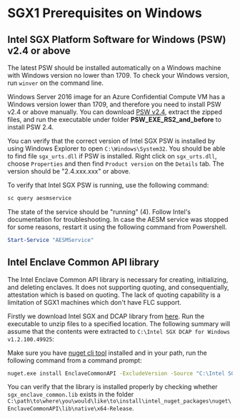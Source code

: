 # SGX1 Prerequisites on Windows

## Intel SGX Platform Software for Windows (PSW) v2.4 or above

The latest PSW should be installed automatically on a Windows machine with Windows
version no lower than 1709. To check your Windows version, run `winver` on the
command line.

Windows Server 2016 image for an Azure Confidential Compute VM has a Windows version
lower than 1709, and therefore you need to install PSW v2.4 or above manually.
You can download [PSW v2.4](http://registrationcenter-download.intel.com/akdlm/irc_nas/15654/Intel%20SGX%20PSW%20for%20Windows%20v2.4.100.51291.exe),
extract the zipped files, and run the executable under folder **PSW_EXE_RS2_and_before**
to install PSW 2.4.

You can verify that the correct version of Intel SGX PSW is installed by using
Windows Explorer to open `C:\Windows\System32`. You should be able to find
file `sgx_urts.dll` if PSW is installed. Right click on `sgx_urts.dll`,
choose `Properties` and then find `Product version` on the `Details` tab.
The version should be "2.4.xxx.xxx" or above.

To verify that Intel SGX PSW is running, use the following command:

```cmd
sc query aesmservice
```

The state of the service should be "running" (4). Follow Intel's documentation for
troubleshooting. In case the AESM service was stopped for some reasons, restart it
using the following command from Powershell.

```powershell
Start-Service "AESMService"
```

## Intel Enclave Common API library

The Intel Enclave Common API library is necessary for creating, initializing, and deleting enclaves.
It does not supporting quoting, and consequentially, attestation which is based on quoting. The lack
of quoting capability is a limitation of SGX1 machines which don't have FLC support.

Firstly we download Intel SGX and DCAP library from [here](http://registrationcenter-download.intel.com/akdlm/irc_nas/15650/Intel%20SGX%20DCAP%20for%20Windows%20v1.2.100.49925.exe). Run the executable to unzip files to a specified location.
The following summary will assume that the contents were extracted to `C:\Intel SGX DCAP for Windows v1.2.100.49925`:

Make sure you have [nuget cli tool](https://dist.nuget.org/win-x86-commandline/latest/nuget.exe) installed and in your path,
run the following command from a command prompt:
```cmd
nuget.exe install EnclaveCommonAPI -ExcludeVersion -Source "C:\Intel SGX DCAP for Windows v1.2.100.49925\nuget" -OutputDirectory C:\path\to\where\you\would\like\to\install\intel_nuget_packages
```

You can verify that the library is installed properly by checking whether `sgx_enclave_common.lib` exists in the folder `C:\path\to\where\you\would\like\to\install\intel_nuget_packages\nuget\EnclaveCommonAPI\lib\native\x64-Release`.
